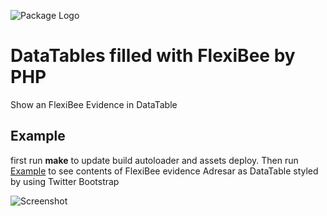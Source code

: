 ![Package Logo](https://raw.githubusercontent.com/VitexSoftware/php-flexibee-datatables/ease-core-based/package-logo.png "Project Logo")


DataTables filled with FlexiBee by PHP
======================================

Show an FlexiBee Evidence in DataTable

Example
-------

first run **make** to update build autoloader and assets deploy. Then run [Example](Example) to see contents of FlexiBee evidence Adresar as DataTable styled by using Twitter Bootstrap

![Screenshot](https://raw.githubusercontent.com/VitexSoftware/php-flexibee-datatables/ease-core-based/screnshot.png "Screenshot of Examples")

